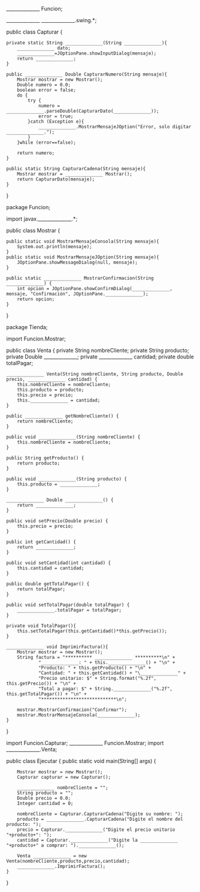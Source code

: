 
______________ Funcion;

______________ ______________.swing.*;

public class Capturar {

    private static String ______________(String ______________){
        ______________ dato;
        ______________=JOptionPane.showInputDialog(mensaje);
        return ______________;
    }

    public ______________ Double CapturarNumero(String mensaje){
        Mostrar mostrar = new Mostrar();
        Double numero = 0.0;
        boolean error = false;
        do {
            try {
                numero = ______________.parseDouble(CapturarDato(______________));
                error = true;
            }catch (Exception e){
                ______________.MostrarMensajeJOption("Error, solo digitar ______________.");
            }
        }while (error==false);

        return numero;
    }

    public static String CapturarCadena(String mensaje){
        Mostrar mostrar = ______________ Mostrar();
        return CapturarDato(mensaje);
    }
}  

package Funcion;

import javax.______________.*;

public class Mostrar {

    public static void MostrarMensajeConsola(String mensaje){
        System.out.println(mensaje);
    }
    public static void MostrarMensajeJOption(String mensaje){
        JOptionPane.showMessageDialog(null, mensaje);
    }

    public static ______________ MostrarConfirmacion(String ______________) {
        int opcion = JOptionPane.showConfirmDialog(______________, mensaje, "Confirmación", JOptionPane.______________);
        return opcion;
    }
}

package Tienda;

import Funcion.Mostrar;

public class Venta {
    private String nombreCliente;
    private String producto;
    private Double ______________;
    private ______________ cantidad;
    private double totalPagar;

    ______________ Venta(String nombreCliente, String producto, Double precio, ______________ cantidad) {
        this.nombreCliente = nombreCliente;
        this.producto = producto;
        this.precio = precio;
        this.______________ = cantidad;
    }

    public ______________ getNombreCliente() {
        return nombreCliente;
    }

    public void ______________(String nombreCliente) {
        this.nombreCliente = nombreCliente;
    }

    public String getProducto() {
        return producto;
    }

    public void ______________(String producto) {
        this.producto = ______________;
    }

    ______________ Double ______________() {
        return ______________;
    }

    public void setPrecio(Double precio) {
        this.precio = precio;
    }

    public int getCantidad() {
        return ______________;
    }

    public void setCantidad(int cantidad) {
        this.cantidad = cantidad;
    }

    public double getTotalPagar() {
        return totalPagar;
    }

    public void setTotalPagar(double totalPagar) {
        ______________.totalPagar = totalPagar;
    }

    private void TotalPagar(){
        this.setTotalPagar(this.getCantidad()*this.getPrecio());
    }

    ______________ void ImprimirFactura(){
        Mostrar mostrar = new Mostrar();
        String factura = "********** ______________ **********\n" +
                "______________: " + this.______________() + "\n" +
                "Producto: " + this.getProducto() + "\n" +
                "Cantidad: " + this.getCantidad() + "\______________" +
                "Precio unitario: $" + String.format("%.2f", this.getPrecio()) + "\n" +
                "Total a pagar: $" + String.______________("%.2f", this.getTotalPagar()) + "\n" +
                "****************************\n";

        mostrar.MostrarConfirmacion("Confirmar");
        mostrar.MostrarMensajeConsola(______________);
    }
}

import Funcion.Capturar;
______________ Funcion.Mostrar;
import ______________.Venta;

public class Ejecutar {
    public static void main(String[] args) {

        Mostrar mostrar = new Mostrar();
        Capturar capturar = new Capturar();

        ______________ nombreCliente = "";
        String producto = "";
        Double precio = 0.0;
        Integer cantidad = 0;

        nombreCliente = Capturar.CapturarCadena("Digite su nombre: ");
        producto = ______________.CapturarCadena("Digite el nombre del producto: ");
        precio = Capturar.______________("Digite el precio unitario "+producto+": ");
        cantidad = Capturar.______________("Digite la ______________  "+producto+" a comprar: ").______________();

        Venta ______________ = new Venta(nombreCliente,producto,precio,cantidad);
        ______________.ImprimirFactura();
    }
}
